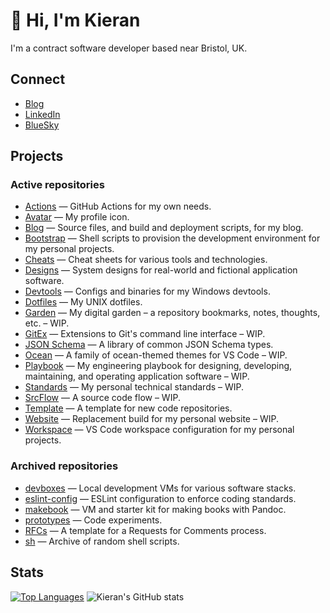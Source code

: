 # 👋 Hi, I'm Kieran

I'm a contract software developer based near Bristol, UK.

## Connect

- [Blog](https://kieranpotts.com/)
- [LinkedIn](https://www.linkedin.com/in/kieranpotts/)
- [BlueSky](https://bsky.app/profile/kieranpotts.com)

## Projects

### Active repositories

- [Actions](https://github.com/kieranpotts/actions) — GitHub Actions for my own needs.
- [Avatar](https://github.com/kieranpotts/avatar) — My profile icon.
- [Blog](https://github.com/kieranpotts/blog) — Source files, and build and deployment scripts, for my blog.
- [Bootstrap](https://github.com/kieranpotts/bootstrap) — Shell scripts to provision the development environment for my personal projects.
- [Cheats](https://github.com/kieranpotts/cheats) — Cheat sheets for various tools and technologies.
- [Designs](https://github.com/kieranpotts/designs) — System designs for real-world and fictional application software.
- [Devtools](https://github.com/kieranpotts/devtools) — Configs and binaries for my Windows devtools.
- [Dotfiles](https://github.com/kieranpotts/dotfiles) — My UNIX dotfiles.
- [Garden](https://github.com/kieranpotts/garden) — My digital garden – a repository bookmarks, notes, thoughts, etc. – WIP.
- [GitEx](https://github.com/kieranpotts/gitex) — Extensions to Git's command line interface – WIP.
- [JSON Schema](https://github.com/kieranpotts/json-schema) — A library of common JSON Schema types.
- [Ocean](https://github.com/kieranpotts/ocean) — A family of ocean-themed themes for VS Code – WIP.
- [Playbook](https://github.com/kieranpotts/playbook) — My engineering playbook for designing, developing, maintaining, and operating application software – WIP.
- [Standards](https://github.com/kieranpotts/standards) — My personal technical standards – WIP.
- [SrcFlow](https://github.com/kieranpotts/standards) — A source code flow – WIP.
- [Template](https://github.com/kieranpotts/template) — A template for new code repositories.
- [Website](https://github.com/kieranpotts/template) — Replacement build for my personal website – WIP.
- [Workspace](https://github.com/kieranpotts/workspace) — VS Code workspace configuration for my personal projects.

### Archived repositories

- [devboxes](https://github.com/kieranpotts/devboxes) — Local development VMs for various software stacks.
- [eslint-config](https://github.com/kieranpotts/eslint-config) — ESLint configuration to enforce coding standards.
- [makebook](https://github.com/kieranpotts/makebook) — VM and starter kit for making books with Pandoc.
- [prototypes](https://github.com/kieranpotts/prototypes) — Code experiments.
- [RFCs](https://github.com/kieranpotts/rfcs) — A template for a Requests for Comments process.
- [sh](https://github.com/kieranpotts/sh) — Archive of random shell scripts.

## Stats

[![Top Languages](https://github-readme-stats.vercel.app/api/top-langs/?username=kieranpotts&layout=donut&cache_seconds=86400&custom_title=Languages)](https://github.com/kieranpotts)
![Kieran's GitHub stats](https://github-readme-stats.vercel.app/api?username=kieranpotts&show_icons=true&hide_rank=true&cache_seconds=86400&custom_title=Activity)

